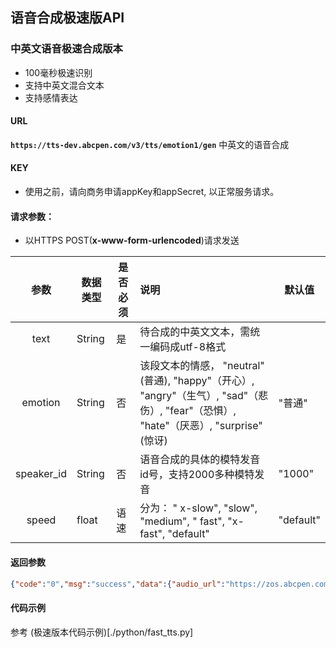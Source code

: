 ## 语音合成极速版API
### 中英文语音极速合成版本
* 100毫秒极速识别
* 支持中英文混合文本
* 支持感情表达
#### URL
**`https://tts-dev.abcpen.com/v3/tts/emotion1/gen`**
中英文的语音合成

#### KEY
* 使用之前，请向商务申请appKey和appSecret, 以正常服务请求。
#### 请求参数：

* 以HTTPS POST(**x-www-form-urlencoded**)请求发送

|    参数    | 数据类型 | 是否必须 | 说明                                                         | 默认值    |
| :--------: | -------- | -------- | :----------------------------------------------------------- | --------- |
|    text    | String   | 是       | 待合成的中英文文本，需统一编码成utf-8格式                    |           |
|  emotion   | String   | 否       | 该段文本的情感， "neutral" (普通),  "happy"（开心）, "angry"（生气）, "sad"（悲伤）, "fear"（恐惧）, "hate"（厌恶）, "surprise"(惊讶) | "普通"    |
| speaker_id | String   | 否       | 语音合成的具体的模特发音id号，支持2000多种模特发音           | "1000"    |
|   speed    | float    | 语速     | 分为： " x-slow", "slow",  "medium", " fast",  "x-fast", "default" | "default" |

#### 返回参数

```json
{"code":"0","msg":"success","data":{"audio_url":"https://zos.abcpen.com/tts/test1/20231127/audio/28386da3-92c5-484b-9a4d-73a29d215be1.wav","time":0.132161537068896}}
```
#### 代码示例
参考 (极速版本代码示例)[./python/fast_tts.py]



